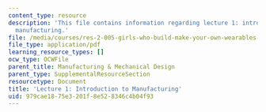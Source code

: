 ```yaml
---
content_type: resource
description: 'This file contains information regarding lecture 1: introduction to
  manufacturing.'
file: /media/courses/res-2-005-girls-who-build-make-your-own-wearables-workshop-spring-2015/979cae1875e3201f8e528346c4b04f93_MITRES_2_005S15_Intro0801.pdf
file_type: application/pdf
learning_resource_types: []
ocw_type: OCWFile
parent_title: Manufacturing & Mechanical Design
parent_type: SupplementalResourceSection
resourcetype: Document
title: 'Lecture 1: Introduction to Manufacturing'
uid: 979cae18-75e3-201f-8e52-8346c4b04f93
---
```

